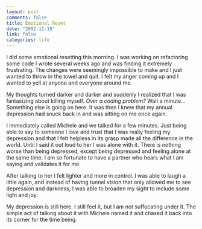 ```yaml
--- 
layout: post
comments: false
title: Emotional Reset
date: "2002-11-19"
link: false
categories: life
---
```

I did some emotional resetting this morning. I was working on refactoring some code I wrote several weeks ago and was finding it extremely frustrating. The changes were seemingly impossible to make and I just wanted to throw in the towel and quit. I felt my anger coming up and I wanted to yell at anyone and everyone around me.

My thoughts turned darker and darker and suddenly I realized that I was fantasizing about killing myself. <em>Over a coding problem? </em>Wait a minute... Something else is going on here. It was then I knew that my annual depression had snuck back in and was sitting on me once again.

I immediately called Michele and we talked for a few minutes. Just being able to say to someone I love and trust that I was really feeling my depression and that I felt helpless in its grasp made all the difference in the world. Until I said it out loud to her I was alone with it. There is nothing worse than being depressed, except being depressed and feeling alone at the same time. I am so fortunate to have a partner who hears what I am saying and validates it for me.

After talking to her I felt lighter and more in control. I was able to laugh a little again, and instead of having tunnel vision that only allowed me to see depression and darkness, I was able to broaden my sight to include some light and joy.

My depression is still here. I still feel it, but I am not suffocating under it. The simple act of talking about it with Michele named it and chased it back into its corner for the time being.

